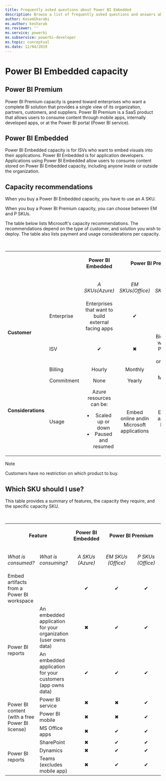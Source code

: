 ```yaml
---
title: Frequently asked questions about Power BI Embedded
description: Browse a list of frequently asked questions and answers about Power BI Embedded.
author: KesemSharabi
ms.author: kesharab
ms.reviewer: ''
ms.service: powerbi
ms.subservice: powerbi-developer
ms.topic: conceptual
ms.date: 12/04/2019 
---
```


# Power BI Embedded capacity




## Power BI Premium

Power BI Premium capacity is geared toward enterprises who want a complete BI solution that provides a single view of its organization, partners, customers, and suppliers. Power BI Premium is a SaaS product that allows users to consume content through mobile apps, internally developed apps, or at the Power BI portal (Power BI service).

## Power BI Embedded

Power BI Embedded capacity is for ISVs who want to embed visuals into their applications. Power BI Embedded is for application developers. Applications using Power BI Embedded allow users to consume content stored on Power BI Embedded capacity, including anyone inside or outside the organization.

## Capacity recommendations

When you buy a Power BI Embedded capacity, you have to use an A SKU.

When you buy a Power BI Premium capacity, you can choose between EM and P SKUs.

The table below lists Microsoft's capacity recommendations. The recommendations depend on the type of customer, and solution you wish to deploy. The table also lists payment and usage considerations per capacity.

</br>
<table>
<tbody>
<tr>
<td colspan="2" rowspan="2">&nbsp;&nbsp;&nbsp;&nbsp;</td>
<td style="text-align: center;">
<p><strong>Power BI Embedded</strong></p>
</td>
<td style="text-align: center;" colspan="2">
<p><strong>Power BI Premium</strong></p>
</td>
</tr>
<tr>
<td style="text-align: center;">
<p><em>A SKUs(Azure)</em></p>
</td>
<td style="text-align: center;">
<p><em>EM SKUs(Office)</em></p>
</td>
<td style="text-align: center;">
<p><em>P SKUs(Office)</em></p>
</td>
</tr>
<tr>
<td rowspan="2">
<p><strong>Customer</strong></p>
</td>
<td>Enterprise</td>
<td style="text-align: center;">Enterprises that want to build external facing apps</td>
<td style="text-align: center;">✔</td>
<td style="text-align: center;">✔</td>
</tr>
<tr>
<td>ISV</td>
<td style="text-align: center;">✔</td>
<td style="text-align: center;">✖</td>
<td style="text-align: center;">Big ISVs that wantto use Power BIin the organization</td>
</tr>
<tr>
<td rowspan="3">
<p><strong>Considerations</strong></p>
</td>
<td>Billing</td>
<td style="text-align: center;">Hourly</td>
<td style="text-align: center;">Monthly</td>
<td style="text-align: center;">Monthly</td>
</tr>
<tr>
<td>Commitment</td>
<td style="text-align: center;">None</td>
<td style="text-align: center;">Yearly</td>
<td style="text-align: center;">Monthly or yearly</td>
</tr>
<tr>
<td>Usage</td>
<td style="text-align: center;">Azure resources can be:
<ul>
<li>Scaled up or down</li>
<li>Paused and resumed</li>
</ul>
</td>
<td style="text-align: center;">Embed online andin Microsoft applications</td>
<td style="text-align: center;">Embedd in appsand in Power BI service</td>
</tr>
</tbody>
</table>

>[!NOTE]
>Customers have no restriction on which product to buy.

## Which SKU should I use?

This table provides a summary of features, the capacity they require, and the specific capacity SKU. 

</br>
<table>
<col width="20%">
<col width="20%">
<col width="20%">
<col width="20%">
<col width="20%">
<tbody>
<tr>
<td style="text-align: center"; colspan="2"><p><b>Feature</b></p></td>
<td style="text-align: center">
<p><b>Power BI Embedded</b></p>
</td>
<td style="text-align: center"; colspan="2">
<p><b>Power BI Premium</b></p>
</td>
</tr>
<tr>
<td><p><em>What is consumed?</em><p></td>
<td><p><em>What  is consuming?</em><p></td>
<td style="text-align: center"><p><em>A SKUs</br>(Azure)</em></p></td>
<td style="text-align: center"><p><em>EM SKUs</br>(Office)</em></p></td>
<td style="text-align: center"><p><em>P SKUs</br>(Office)</em></p></td>
</tr>
<tr>
<td>Embed artifacts from a Power BI workspace</td>
<td>
</td>
<td style="text-align: center">✔</td>
<td style="text-align: center">✔</td>
<td style="text-align: center">✔</td>
</tr>
<tr>
<td rowspan="2">Power BI reports</td>
<td>An embedded application for your organization</br>(user owns data)</td>
<td style="text-align: center">✖</td>
<td style="text-align: center">✔</td>
<td style="text-align: center">✔</td>
</tr>
<tr>
<td>An embedded application for your customers</br>(app owns data)</td>
<td style="text-align: center">✔</td>
<td style="text-align: center">✔</td>
<td style="text-align: center">✔</td>
</tr>
<tr>
<td rowspan="3">Power BI content<br>(with a free Power BI license)</td>
<td>Power BI service</td>
<td style="text-align: center">✖</td>
<td style="text-align: center">✖</td>
<td style="text-align: center">✔</td>
</tr>
<tr>
<td>Power BI mobile</td>
<td style="text-align: center">✖</td>
<td style="text-align: center">✖</td>
<td style="text-align: center">✔</td>
</tr>
<tr>
<td>MS Office apps</td>
<td style="text-align: center">✖</td>
<td style="text-align: center">✔</td>
<td style="text-align: center">✔</td>
</tr>
<tr>
<td rowspan="3">Power BI reports</td>
<td>SharePoint</td>
<td style="text-align: center">✖</td>
<td style="text-align: center">✔</td>
<td style="text-align: center">✔</td>
</tr>
<tr>
<td>Dynamics</td>
<td style="text-align: center">✖</td>
<td style="text-align: center">✔</td>
<td style="text-align: center">✔</td>
</tr>
<tr>
<td>Teams</br>(excludes mobile app)</td>
<td style="text-align: center">✖</td>
<td style="text-align: center">✔</td>
<td style="text-align: center">✔</td>
</tr>
</tbody>
</table>
